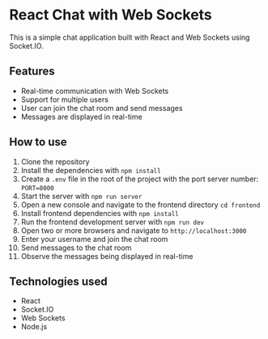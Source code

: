 # React Chat with Web Sockets

This is a simple chat application built with React and Web Sockets using Socket.IO.

## Features

- Real-time communication with Web Sockets
- Support for multiple users
- User can join the chat room and send messages
- Messages are displayed in real-time

## How to use

1. Clone the repository
2. Install the dependencies with `npm install`
3. Create a `.env` file in the root of the project with the port server number: `PORT=8000`
4. Start the server with `npm run server`
5. Open a new console and navigate to the frontend directory `cd frontend`
6. Install frontend dependencies with `npm install`
7. Run the frontend development server with `npm run dev`
8. Open two or more browsers and navigate to `http://localhost:3000`
9. Enter your username and join the chat room
10. Send messages to the chat room
11. Observe the messages being displayed in real-time

## Technologies used

- React
- Socket.IO
- Web Sockets
- Node.js
